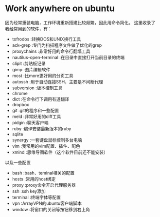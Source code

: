 # Work anywhere on ubuntu
因为经常重装电脑，工作环境重新搭建比较频繁，因此用命令简化。
这里收录了我经常用到的软件，有：

* tofrodos                  :转换DOS和UNIX换行工具
* ack-grep                  :专门为扫描程序文件做了优化的grep
* proxychains               :非常好用的命令行翻墙工具
* nautilus-open-terminal    :在目录中直接打开当前目录的终端
* clipit                    :剪贴板记录
* gimp                      :图片编辑软件
* most                      :比more更好用的分页工具
* autossh                   :用于自动连接SSH，主要是不间断代理
* subversion                :版本控制工具
* chrome
* dict                      :在命令行下调用有道翻译
* dropbox
* git                       :git的程序和一些配置
* meld                      :非常好用的diff工具
* pidgin                    :聊天客户端
* ruby                      :编译安装最新版本的ruby
* sqlite
* synergy                   :一套键盘鼠标控制多台电脑
* vim                       :我常用的vim配置、插件、配色
* xmind                     :思维导图软件（这个软件目前还不能安装）

以及一些配置

* bash                      :bash、teminal相关的配置
* hosts                     :常用的host绑定
* proxy                     :proxy命令开启代理服务器
* ssh                       :ssh key添加
* terminal                  :终端字体等配置
* vpn                       :ArrayVPN的ubuntu客户端脚本
* window                    :将窗口的关闭等按钮移到右上角
